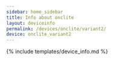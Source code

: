```yaml
---
sidebar: home_sidebar
title: Info about onclite
layout: deviceinfo
permalink: /devices/onclite/variant2/
device: onclite_variant2
---
```

{% include templates/device_info.md %}
